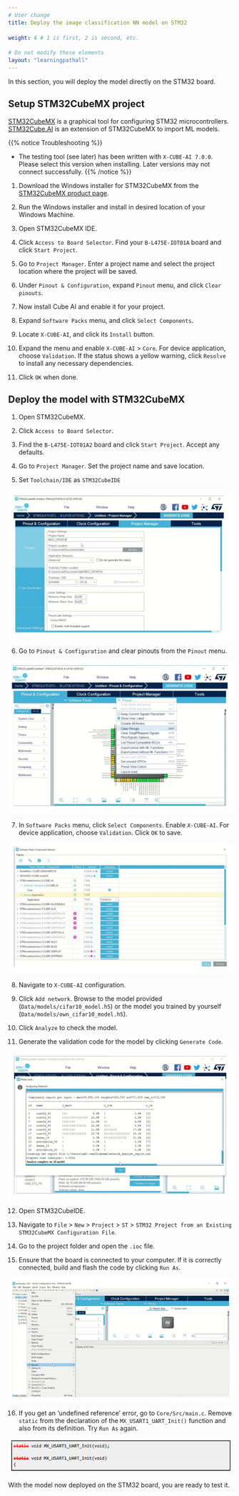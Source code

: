 ```yaml
---
# User change
title: Deploy the image classification NN model on STM32

weight: 4 # 1 is first, 2 is second, etc.

# Do not modify these elements
layout: "learningpathall"
---
```

In this section, you will deploy the model directly on the STM32 board.

## Setup STM32CubeMX project

[STM32CubeMX](https://www.st.com/en/development-tools/stm32cubemx.html) is a graphical tool for configuring STM32 microcontrollers.\
[STM32Cube.AI](https://www.st.com/content/st_com/en/campaigns/stm32cube-ai.html) is an extension of STM32CubeMX to import ML models.

{{% notice Troubleshooting %}}
- The testing tool (see later) has been written with `X-CUBE-AI 7.0.0`. Please select this version when installing. Later versions may not connect successfully.
{{% /notice %}}

1. Download the Windows installer for STM32CubeMX from the [STM32CubeMX product page](https://www.st.com/en/development-tools/stm32cubemx.html).

2. Run the Windows installer and install in desired location of your Windows Machine.

3. Open STM32CubeMX IDE.

4. Click `Access to Board Selector`. Find your `B-L475E-IOT01A` board and click `Start Project`.

5. Go to `Project Manager`. Enter a project name and select the project location where the project will be saved.

6. Under `Pinout & Configuration`, expand `Pinout` menu, and click `Clear pinouts`.

7. Now install Cube AI and enable it for your project.

8. Expand `Software Packs` menu, and click `Select Components`.

9. Locate `X-CUBE-AI`, and click its `Install` button.

10. Expand the menu and enable `X-CUBE-AI` > `Core`. For device application, choose `Validation`. If the status shows a yellow warning, click `Resolve` to install any necessary dependencies.

11. Click `OK` when done.

## Deploy the model with STM32CubeMX

1. Open STM32CubeMX.

2. Click `Access to Board Selector`.

3. Find the `B-L475E-IOT01A2` board and click `Start Project`. Accept any defaults.

4. Go to `Project Manager`. Set the project name and save location.

5. Set `Toolchain/IDE` as `STM32CubeIDE`

![output3](images/lab4_3.PNG)

6. Go to `Pinout & Configuration` and clear pinouts from the `Pinout` menu.

![output4](images/lab4_4.PNG)

7. In `Software Packs` menu, click `Select Components`. Enable `X-CUBE-AI`. For device application, choose `Validation`. Click `OK` to save.

![output5](images/lab4_5.PNG)

8. Navigate to `X-CUBE-AI` configuration.

9. Click `Add network`. Browse to the model provided (`Data/models/cifar10_model.h5`) or the model you trained by yourself (`Data/models/own_cifar10_model.h5`).

10. Click `Analyze` to check the model.

11. Generate the validation code for the model by clicking `Generate Code`.

![output6](images/lab4_6.PNG)

12. Open STM32CubeIDE.

13. Navigate to `File` > `New` > `Project` > `ST` > `STM32 Project from an Existing STM32CubeMX Configuration File`.

14. Go to the project folder and open the `.ioc` file.

15. Ensure that the board is connected to your computer. If it is correctly connected, build and flash the code by clicking `Run As`.

![output7](images/lab4_7.PNG)

16. If you get an ‘undefined reference’ error, go to `Core/Src/main.c`. Remove `static` from the declaration of the `MX_USART1_UART_Init()` function and also from its definition. Try `Run As` again.

![output8](images/lab4_8.PNG)

With the model now deployed on the STM32 board, you are ready to test it.
